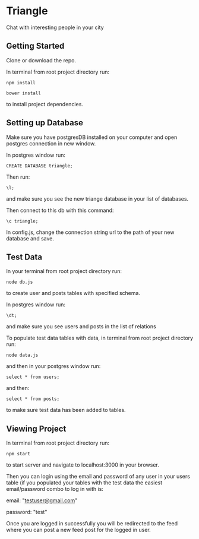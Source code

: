 # Triangle 

Chat with interesting people in your city

## Getting Started

Clone or download the repo.

In terminal from root project directory run:

```
npm install

bower install
```

to install project dependencies.
  

## Setting up Database

Make sure you have postgresDB installed on your computer and open postgres connection in new window.   

In postgres window run: 

```
CREATE DATABASE triangle;

```

Then run:

```
\l;
```
and make sure you see the new triange database in your list of databases.

Then connect to this db with this command:
```
\c triangle;
```

In config.js, change the connection string url to the path of your new database and save.



## Test Data

In your terminal from root project directory run:
```
node db.js
```
to create user and posts tables with specified schema.

In postgres window run: 
```
\dt;
```
and make sure you see users and posts in the list of relations

To populate test data tables with data, in terminal from root project directory run:

```
node data.js
```

and then in your postgres window run:

```
select * from users;
```

and then:

```
select * from posts;
```

to make sure test data has been added to tables. 


## Viewing Project

In terminal from root project directory run:

```
npm start
```

to start server and navigate to localhost:3000 in your browser.

Then you can login using the email and password of any user in your users table (if you populated your tables with the test data the easiest email/password combo to log in with is:

email: "testuser@gmail.com" 

password: "test"

Once you are logged in successfully you will be redirected to the feed where you can post a new feed post for the logged in user.



